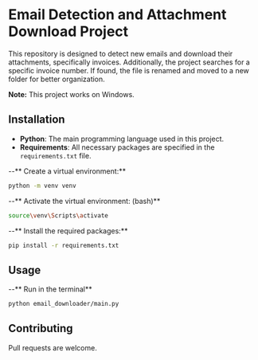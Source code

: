 

# Email Detection and Attachment Download Project

This repository is designed to detect new emails and download their attachments, specifically invoices. Additionally, the project searches for a specific invoice number. If found, the file is renamed and moved to a new folder for better organization.

**Note:** This project works on Windows.

## Installation
- **Python**: The main programming language used in this project.
- **Requirements**: All necessary packages are specified in the `requirements.txt` file.

--** Create a virtual environment:**

```bash
python -m venv venv
```

--** Activate the virtual environment: (bash)**

```bash
source\venv\Scripts\activate
```

--** Install the required packages:**

```bash
pip install -r requirements.txt
```

## Usage
--** Run in the terminal**

```bash
python email_downloader/main.py
```

## Contributing
Pull requests are welcome. 
